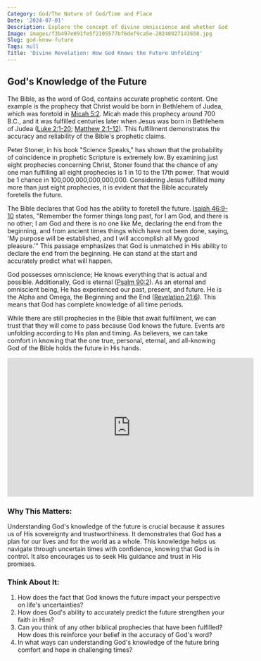 ```yaml
---
Category: God/The Nature of God/Time and Place
Date: '2024-07-01'
Description: Explore the concept of divine omniscience and whether God truly knows the future in this thought-provoking article. Delve into the theological implications and philosophical debates surrounding the idea of God's foreknowledge.
Image: images/f3b497e091fe5f2105577bf6def9ca5e-20240927143658.jpg
Slug: god-know-future
Tags: null
Title: 'Divine Revelation: How God Knows the Future Unfolding'
---
```


## God's Knowledge of the Future

The Bible, as the word of God, contains accurate prophetic content. One example is the prophecy that Christ would be born in Bethlehem of Judea, which was foretold in [Micah 5:2](https://www.bibleref.com/Micah/5/Micah-5-2.html). Micah made this prophecy around 700 B.C., and it was fulfilled centuries later when Jesus was born in Bethlehem of Judea ([Luke 2:1-20](https://www.bibleref.com/Luke/2/Luke-2-1.html); [Matthew 2:1-12](https://www.bibleref.com/Matthew/2/Matthew-2-1.html)). This fulfillment demonstrates the accuracy and reliability of the Bible's prophetic claims.

Peter Stoner, in his book "Science Speaks," has shown that the probability of coincidence in prophetic Scripture is extremely low. By examining just eight prophecies concerning Christ, Stoner found that the chance of any one man fulfilling all eight prophecies is 1 in 10 to the 17th power. That would be 1 chance in 100,000,000,000,000,000. Considering Jesus fulfilled many more than just eight prophecies, it is evident that the Bible accurately foretells the future. 

The Bible declares that God has the ability to foretell the future. [Isaiah 46:9-10](https://www.bibleref.com/Isaiah/46/Isaiah-46-9.html) states, "Remember the former things long past, for I am God, and there is no other; I am God and there is no one like Me, declaring the end from the beginning, and from ancient times things which have not been done, saying, 'My purpose will be established, and I will accomplish all My good pleasure.'" This passage emphasizes that God is unmatched in His ability to declare the end from the beginning. He can stand at the start and accurately predict what will happen.

God possesses omniscience; He knows everything that is actual and possible. Additionally, God is eternal ([Psalm 90:2](https://www.bibleref.com/Psalm/90/Psalm-90-2.html)). As an eternal and omniscient being, He has experienced our past, present, and future. He is the Alpha and Omega, the Beginning and the End ([Revelation 21:6](https://www.bibleref.com/Revelation/21/Revelation-21-6.html)). This means that God has complete knowledge of all time periods.

While there are still prophecies in the Bible that await fulfillment, we can trust that they will come to pass because God knows the future. Events are unfolding according to His plan and timing. As believers, we can take comfort in knowing that the one true, personal, eternal, and all-knowing God of the Bible holds the future in His hands.


<iframe width="560" height="315" src="https://www.youtube.com/embed/Z9EeVRD43qA" frameborder="0" allow="autoplay; encrypted-media" allowfullscreen></iframe>


### Why This Matters:

Understanding God's knowledge of the future is crucial because it assures us of His sovereignty and trustworthiness. It demonstrates that God has a plan for our lives and for the world as a whole. This knowledge helps us navigate through uncertain times with confidence, knowing that God is in control. It also encourages us to seek His guidance and trust in His promises.

### Think About It:

1. How does the fact that God knows the future impact your perspective on life's uncertainties?
2. How does God's ability to accurately predict the future strengthen your faith in Him?
3. Can you think of any other biblical prophecies that have been fulfilled? How does this reinforce your belief in the accuracy of God's word?
4. In what ways can understanding God's knowledge of the future bring comfort and hope in challenging times?